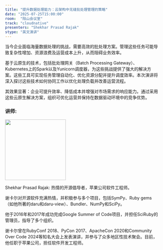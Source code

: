 ```yaml
---
title: "提升数据处理能力：云架构中无缝批处理管理的策略"
date: "2025-07-25T15:00:00"
room:  "阳山会议室"
track: "cloudnative"
presenters: "Shekhar Prasad Rajak"
stype: "英文演讲"
---
```


当今企业面临海量数据处理的挑战，需要高效的批处理方案。管理这些任务可能导致复杂性增加、资源浪费及运营成本上升，从而阻碍业务效率。

基于云原生的技术，包括批处理网关（Batch Processing Gateway）、Kubernetes上的Spark以及Yunicorn调度器，为这些挑战提供了强大的解决方案。这些工具可实现任务管理自动化、优化资源分配并提升调度效率。本次演讲将深入探讨这些技术如何协同工作以优化处理负载并改善运营流程。

其效果显著：企业可提升效率、降低成本并增强对市场需求的响应能力。通过采用这些云原生解决方案，组织可优化运营并保持在数据驱动环境中的竞争优势。

### 讲师:

<img src="https://sessionize.com/image/7609-400o400o1-YbaJq6TQuhpFBv63wn2hn8.jpg" width="200" /><br/>

Shekhar Prasad Rajak: 热情的开源倡导者，苹果公司软件工程师。

谢卡尔对开源软件充满热情，并积极参与多个项目，包括SymPy、Ruby gems（如他所著的daru和daru-view）、Bundler、NumPy和SciPy。  

他于2016年和2017年成功完成Google Summer of Code项目，并担任SciRuby的管理员，指导了多个组织。

谢卡尔曾在RubyConf 2018、PyCon 2017、ApacheCon 2020和Community Over Code 2024等知名大会上发表演讲，并参与了众多地区性技术聚会。目前，他任职于苹果公司，担任软件开发工程师。